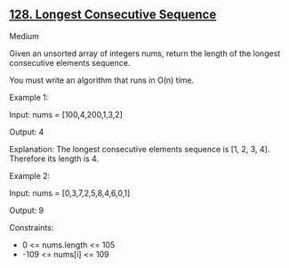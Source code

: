 ## [128. Longest Consecutive Sequence](https://leetcode.com/problems/longest-consecutive-sequence/)

Medium

Given an unsorted array of integers nums, return the length of the longest consecutive elements sequence.

You must write an algorithm that runs in O(n) time.
 

Example 1:

Input: nums = [100,4,200,1,3,2]

Output: 4

Explanation: The longest consecutive elements sequence is [1, 2, 3, 4]. Therefore its length is 4.

Example 2:

Input: nums = [0,3,7,2,5,8,4,6,0,1]

Output: 9
 

Constraints:

- 0 <= nums.length <= 105
- -109 <= nums[i] <= 109
